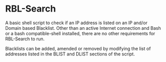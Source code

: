 # RBL-Search

A basic shell script to check if an IP address is listed on an IP and/or Domain based Blacklist. Other than an active Internet connection and Bash or a bash compatible-shell installed, there are no other requirements for RBL-Search to run.

Blacklists can be added, amended or removed by modifying the list of addresses listed in the BLIST and DLIST sections of the script.

